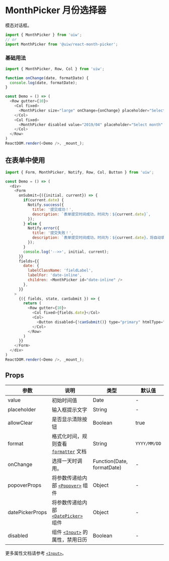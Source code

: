 MonthPicker 月份选择器
===

模态对话框。

```jsx
import { MonthPicker } from 'uiw';
// or
import MonthPicker from '@uiw/react-month-picker';
```

### 基础用法

<!--DemoStart,bgWhite,codePen--> 
```js
import { MonthPicker, Row, Col } from 'uiw';

function onChange(date, formatDate) {
  console.log(date, formatDate);
}

const Demo = () => (
  <Row gutter={10}>
    <Col fixed>
      <MonthPicker size="large" onChange={onChange} placeholder="Select month" />
    </Col>
    <Col fixed>
      <MonthPicker disabled value="2019/04" placeholder="Select month" />
    </Col>
  </Row>
)
ReactDOM.render(<Demo />, _mount_);
```
<!--End-->

## 在表单中使用

<!--DemoStart,bgWhite,codePen--> 
```js
import { Form, MonthPicker, Notify, Row, Col, Button } from 'uiw';

const Demo = () => (
  <div>
    <Form
      onSubmit={({initial, current}) => {
        if(current.date) {
          Notify.success({
            title: '提交成功！',
            description: `表单提交时间成功，时间为：${current.date}`,
          });
        } else {
          Notify.error({
            title: '提交失败！',
            description: `表单提交时间成功，时间为：${current.date}，将自动填充初始化值！`,
          });
        }
        console.log('-->>', initial, current);
      }}
      fields={{
        date: {
          labelClassName: 'fieldLabel',
          labelFor: 'date-inline',
          children: <MonthPicker id="date-inline" />
        },
      }}
    >
      {({ fields, state, canSubmit }) => {
        return (
          <Row gutter={10}>
            <Col fixed>{fields.date}</Col>
            <Col>
              <Button disabled={!canSubmit()} type="primary" htmlType="submit">提交</Button>
            </Col>
          </Row>
        )
      }}
    </Form>
  </div>
)
ReactDOM.render(<Demo />, _mount_);
```
<!--End-->

## Props

| 参数 | 说明 | 类型 | 默认值 |
|--------- |-------- |--------- |-------- |
| value | 初始时间值 | Date | - |
| placeholder | 输入框提示文字 | String | - |
| allowClear | 是否显示清除按钮 | Boolean | true |
| format | 格式化时间，规则查看 [`formatter`](#/components/formatter) 文档 | String | `YYYY/MM/DD` |
| onChange | 选择一天时调用。 | Function(Date, formatDate) | - |
| popoverProps | 将参数传递给内部 [`<Popover>`](#/components/popover) 组件 | Object | - |
| datePickerProps | 将参数传递给内部 [`<DatePicker>`](#/components/date-picker) 组件 | Object | - |
| disabled | 组件 [`<Input>`](#/components/input) 的属性，禁用日历 | Boolean | - |

更多属性文档请参考 [`<Input>`](#/components/input)。